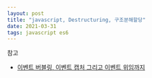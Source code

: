 ```yaml
---
layout: post
title: "javascript, Destructuring, 구조분해할당"
date: 2021-03-31
tags: javascript es6
---
```


참고
- [이벤트 버블링, 이벤트 캡처 그리고 이벤트 위임까지](https://joshua1988.github.io/web-development/javascript/event-propagation-delegation/)
